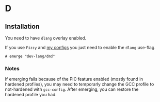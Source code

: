 # D

## Installation

You need to have `dlang` overlay enabled.

If you use `Fizzy` and [my configs](https://github.com/alem0lars/configs)
you just need to enable the `dlang` use-flag.

```ShellSession
# emerge "dev-lang/dmd"
```

### Notes

If emerging fails because of the PIC feature enabled (mostly found in hardened
profiles), you may need to temporarly change the GCC profile to not-hardened
with `gcc-config`. After emerging, you can restore the hardened profile you had.
